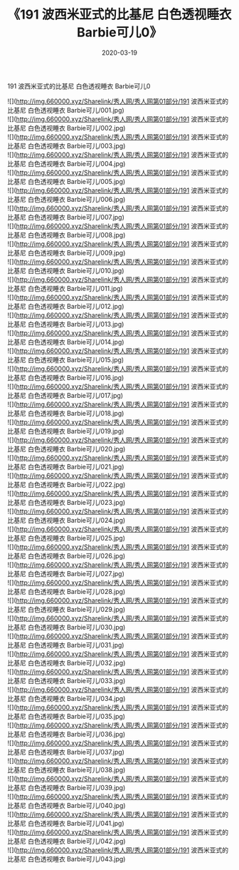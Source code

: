 ﻿---
layout: post
title:  《191 波西米亚式的比基尼 白色透视睡衣 Barbie可儿0》
date:   2020-03-19
img: http://img.660000.xyz/Sharelink/秀人网/秀人网第01部分/191 波西米亚式的比基尼 白色透视睡衣 Barbie可儿0/000.jpg
categories: [美女, 清纯, 唯美]
---

191 波西米亚式的比基尼 白色透视睡衣 Barbie可儿0

  ![](http://img.660000.xyz/Sharelink/秀人网/秀人网第01部分/191 波西米亚式的比基尼 白色透视睡衣 Barbie可儿/001.jpg) <br> ![](http://img.660000.xyz/Sharelink/秀人网/秀人网第01部分/191 波西米亚式的比基尼 白色透视睡衣 Barbie可儿/002.jpg) <br> ![](http://img.660000.xyz/Sharelink/秀人网/秀人网第01部分/191 波西米亚式的比基尼 白色透视睡衣 Barbie可儿/003.jpg) <br> ![](http://img.660000.xyz/Sharelink/秀人网/秀人网第01部分/191 波西米亚式的比基尼 白色透视睡衣 Barbie可儿/004.jpg) <br> ![](http://img.660000.xyz/Sharelink/秀人网/秀人网第01部分/191 波西米亚式的比基尼 白色透视睡衣 Barbie可儿/005.jpg) <br> ![](http://img.660000.xyz/Sharelink/秀人网/秀人网第01部分/191 波西米亚式的比基尼 白色透视睡衣 Barbie可儿/006.jpg) <br> ![](http://img.660000.xyz/Sharelink/秀人网/秀人网第01部分/191 波西米亚式的比基尼 白色透视睡衣 Barbie可儿/007.jpg) <br> ![](http://img.660000.xyz/Sharelink/秀人网/秀人网第01部分/191 波西米亚式的比基尼 白色透视睡衣 Barbie可儿/008.jpg) <br> ![](http://img.660000.xyz/Sharelink/秀人网/秀人网第01部分/191 波西米亚式的比基尼 白色透视睡衣 Barbie可儿/009.jpg) <br> ![](http://img.660000.xyz/Sharelink/秀人网/秀人网第01部分/191 波西米亚式的比基尼 白色透视睡衣 Barbie可儿/010.jpg) <br> ![](http://img.660000.xyz/Sharelink/秀人网/秀人网第01部分/191 波西米亚式的比基尼 白色透视睡衣 Barbie可儿/011.jpg) <br> ![](http://img.660000.xyz/Sharelink/秀人网/秀人网第01部分/191 波西米亚式的比基尼 白色透视睡衣 Barbie可儿/012.jpg) <br> ![](http://img.660000.xyz/Sharelink/秀人网/秀人网第01部分/191 波西米亚式的比基尼 白色透视睡衣 Barbie可儿/013.jpg) <br> ![](http://img.660000.xyz/Sharelink/秀人网/秀人网第01部分/191 波西米亚式的比基尼 白色透视睡衣 Barbie可儿/014.jpg) <br> ![](http://img.660000.xyz/Sharelink/秀人网/秀人网第01部分/191 波西米亚式的比基尼 白色透视睡衣 Barbie可儿/015.jpg) <br> ![](http://img.660000.xyz/Sharelink/秀人网/秀人网第01部分/191 波西米亚式的比基尼 白色透视睡衣 Barbie可儿/016.jpg) <br> ![](http://img.660000.xyz/Sharelink/秀人网/秀人网第01部分/191 波西米亚式的比基尼 白色透视睡衣 Barbie可儿/017.jpg) <br> ![](http://img.660000.xyz/Sharelink/秀人网/秀人网第01部分/191 波西米亚式的比基尼 白色透视睡衣 Barbie可儿/018.jpg) <br> ![](http://img.660000.xyz/Sharelink/秀人网/秀人网第01部分/191 波西米亚式的比基尼 白色透视睡衣 Barbie可儿/019.jpg) <br> ![](http://img.660000.xyz/Sharelink/秀人网/秀人网第01部分/191 波西米亚式的比基尼 白色透视睡衣 Barbie可儿/020.jpg) <br> ![](http://img.660000.xyz/Sharelink/秀人网/秀人网第01部分/191 波西米亚式的比基尼 白色透视睡衣 Barbie可儿/021.jpg) <br> ![](http://img.660000.xyz/Sharelink/秀人网/秀人网第01部分/191 波西米亚式的比基尼 白色透视睡衣 Barbie可儿/022.jpg) <br> ![](http://img.660000.xyz/Sharelink/秀人网/秀人网第01部分/191 波西米亚式的比基尼 白色透视睡衣 Barbie可儿/023.jpg) <br> ![](http://img.660000.xyz/Sharelink/秀人网/秀人网第01部分/191 波西米亚式的比基尼 白色透视睡衣 Barbie可儿/024.jpg) <br> ![](http://img.660000.xyz/Sharelink/秀人网/秀人网第01部分/191 波西米亚式的比基尼 白色透视睡衣 Barbie可儿/025.jpg) <br> ![](http://img.660000.xyz/Sharelink/秀人网/秀人网第01部分/191 波西米亚式的比基尼 白色透视睡衣 Barbie可儿/026.jpg) <br> ![](http://img.660000.xyz/Sharelink/秀人网/秀人网第01部分/191 波西米亚式的比基尼 白色透视睡衣 Barbie可儿/027.jpg) <br> ![](http://img.660000.xyz/Sharelink/秀人网/秀人网第01部分/191 波西米亚式的比基尼 白色透视睡衣 Barbie可儿/028.jpg) <br> ![](http://img.660000.xyz/Sharelink/秀人网/秀人网第01部分/191 波西米亚式的比基尼 白色透视睡衣 Barbie可儿/029.jpg) <br> ![](http://img.660000.xyz/Sharelink/秀人网/秀人网第01部分/191 波西米亚式的比基尼 白色透视睡衣 Barbie可儿/030.jpg) <br> ![](http://img.660000.xyz/Sharelink/秀人网/秀人网第01部分/191 波西米亚式的比基尼 白色透视睡衣 Barbie可儿/031.jpg) <br> ![](http://img.660000.xyz/Sharelink/秀人网/秀人网第01部分/191 波西米亚式的比基尼 白色透视睡衣 Barbie可儿/032.jpg) <br> ![](http://img.660000.xyz/Sharelink/秀人网/秀人网第01部分/191 波西米亚式的比基尼 白色透视睡衣 Barbie可儿/033.jpg) <br> ![](http://img.660000.xyz/Sharelink/秀人网/秀人网第01部分/191 波西米亚式的比基尼 白色透视睡衣 Barbie可儿/034.jpg) <br> ![](http://img.660000.xyz/Sharelink/秀人网/秀人网第01部分/191 波西米亚式的比基尼 白色透视睡衣 Barbie可儿/035.jpg) <br> ![](http://img.660000.xyz/Sharelink/秀人网/秀人网第01部分/191 波西米亚式的比基尼 白色透视睡衣 Barbie可儿/036.jpg) <br> ![](http://img.660000.xyz/Sharelink/秀人网/秀人网第01部分/191 波西米亚式的比基尼 白色透视睡衣 Barbie可儿/037.jpg) <br> ![](http://img.660000.xyz/Sharelink/秀人网/秀人网第01部分/191 波西米亚式的比基尼 白色透视睡衣 Barbie可儿/038.jpg) <br> ![](http://img.660000.xyz/Sharelink/秀人网/秀人网第01部分/191 波西米亚式的比基尼 白色透视睡衣 Barbie可儿/039.jpg) <br> ![](http://img.660000.xyz/Sharelink/秀人网/秀人网第01部分/191 波西米亚式的比基尼 白色透视睡衣 Barbie可儿/040.jpg) <br> ![](http://img.660000.xyz/Sharelink/秀人网/秀人网第01部分/191 波西米亚式的比基尼 白色透视睡衣 Barbie可儿/041.jpg) <br> ![](http://img.660000.xyz/Sharelink/秀人网/秀人网第01部分/191 波西米亚式的比基尼 白色透视睡衣 Barbie可儿/042.jpg) <br> ![](http://img.660000.xyz/Sharelink/秀人网/秀人网第01部分/191 波西米亚式的比基尼 白色透视睡衣 Barbie可儿/043.jpg) <br>